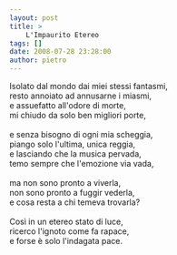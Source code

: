 ```yaml
---
layout: post
title: >
    L'Impaurito Etereo
tags: []
date: 2008-07-28 23:28:00
author: pietro
---
```

Isolato dal mondo dai miei stessi fantasmi,<br/>resto annoiato ad annusarne i miasmi,<br/>e assuefatto all'odore di morte,<br/>mi chiudo da solo ben migliori porte,<br/><br/>e senza bisogno di ogni mia scheggia,<br/>piango solo l'ultima, unica reggia,<br/>e lasciando che la musica pervada,<br/>temo sempre che l'emozione via vada,<br/><br/>ma non sono pronto a viverla,<br/>non sono pronto a fuggir vederla,<br/>e cosa resta a chi temeva trovarla?<br/><br/>Così in un etereo stato di luce,<br/>ricerco l'ignoto come fa rapace,<br/>e forse è solo l'indagata pace.
